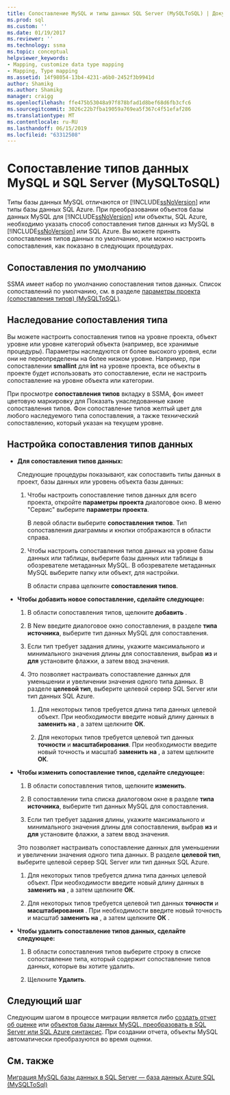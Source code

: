 ```yaml
---
title: Сопоставление MySQL и типы данных SQL Server (MySQLToSQL) | Документация Майкрософт
ms.prod: sql
ms.custom: ''
ms.date: 01/19/2017
ms.reviewer: ''
ms.technology: ssma
ms.topic: conceptual
helpviewer_keywords:
- Mapping, customize data type mapping
- Mapping, Type mapping
ms.assetid: 14f98054-13b4-4231-a6b0-2452f3b9941d
author: Shamikg
ms.author: Shamikg
manager: craigg
ms.openlocfilehash: ffe475b53048a97f878bfad1d8bef68d6fb3cfc6
ms.sourcegitcommit: 3026c22b7fba19059a769ea5f367c4f51efaf286
ms.translationtype: MT
ms.contentlocale: ru-RU
ms.lasthandoff: 06/15/2019
ms.locfileid: "63312508"
---
```

# <a name="mapping-mysql-and-sql-server-data-types-mysqltosql"></a>Сопоставление типов данных MySQL и SQL Server (MySQLToSQL)
Типы базы данных MySQL отличаются от [!INCLUDE[ssNoVersion](../../includes/ssnoversion-md.md)] или типы базы данных SQL Azure. При преобразовании объектов базы данных MySQL для [!INCLUDE[ssNoVersion](../../includes/ssnoversion-md.md)] или объекты, SQL Azure, необходимо указать способ сопоставления типов данных из MySQL в [!INCLUDE[ssNoVersion](../../includes/ssnoversion-md.md)] или SQL Azure. Вы можете принять сопоставления типов данных по умолчанию, или можно настроить сопоставления, как показано в следующих процедурах.  
  
## <a name="default-mappings"></a>Сопоставления по умолчанию  
SSMA имеет набор по умолчанию сопоставления типов данных. Список сопоставлений по умолчанию, см. в разделе [параметры проекта &#40;сопоставления типов&#41; &#40;MySQLToSQL&#41;](../../ssma/mysql/project-settings-type-mapping-mysqltosql.md).  
  
## <a name="type-mapping-inheritance"></a>Наследование сопоставления типа  
Вы можете настроить сопоставления типов на уровне проекта, объект уровне или уровне категорий объекта (например, все хранимые процедуры). Параметры наследуются от более высокого уровня, если они не переопределены на более низком уровне. Например, при сопоставлении **smallint** для **int** на уровне проекта, все объекты в проекте будет использовать это сопоставление, если не настроить сопоставление на уровне объекта или категории.  
  
При просмотре **сопоставления типов** вкладку в SSMA, фон имеет цветовую маркировку для Показать унаследованные какие сопоставления типов. Фон сопоставление типов желтый цвет для любого наследуемого типа сопоставления, а также технический сопоставлению, который указан на текущем уровне.  
  
## <a name="customizing-data-type-mappings"></a>Настройка сопоставления типов данных  
  
-   **Для сопоставления типов данных:**  
  
    Следующие процедуры показывают, как сопоставить типы данных в проект, базы данных или уровень объекта базы данных:  
  
    1.  Чтобы настроить сопоставление типов данных для всего проекта, откройте **параметры проекта** диалоговое окно. В меню "Сервис" выберите **параметры проекта**.  
  
        В левой области выберите **сопоставления типов**. Тип сопоставления диаграммы и кнопки отображаются в области справа.  
  
    2.  Чтобы настроить сопоставления типов данных на уровне базы данных или таблицы, выберите базы данных или таблицы в обозревателе метаданных MySQL. В обозревателе метаданных MySQL выберите папку или объект, для настройки.  
  
        В области справа щелкните **сопоставления типов**.  
  
-   **Чтобы добавить новое сопоставление, сделайте следующее:**  
  
    1.  В области сопоставления типов, щелкните **добавить** .  
  
    2.  В New введите диалоговое окно сопоставления, в разделе **типа источника**, выберите тип данных MySQL для сопоставления.  
  
    3.  Если тип требует задания длины, укажите максимального и минимального значения длины для сопоставления, выбрав **из** и **для** установите флажки, а затем ввод значения.  
  
    4.  Это позволяет настраивать сопоставление данных для уменьшении и увеличении значения одного типа данных. В разделе **целевой тип**, выберите целевой сервер SQL Server или тип данных SQL Azure.  
  
        1.  Для некоторых типов требуется длина типа данных целевой объект. При необходимости введите новый длину данных в **заменить на** , а затем щелкните **ОК**.  
  
        2.  Для некоторых типов требуется целевой тип данных **точности** и **масштабирования**. При необходимости введите новый точность и масштаб **заменить на** , а затем щелкните **ОК**.  
  
-   **Чтобы изменить сопоставление типов, сделайте следующее:**  
  
    1.  В области сопоставления типов, щелкните **изменить**.  
  
    2.  В сопоставлении типа списка диалоговом окне в разделе **типа источника**, выберите тип данных MySQL для сопоставления.  
  
    3.  Если тип требует задания длины, укажите максимального и минимального значения длины для сопоставления, выбрав **из** и **для** установите флажки, а затем ввод значения.  
  
    Это позволяет настраивать сопоставление данных для уменьшении и увеличении значения одного типа данных. В разделе **целевой тип**, выберите целевой сервер SQL Server или тип данных SQL Azure.  
  
    1.  Для некоторых типов требуется длина типа данных целевой объект. При необходимости введите новый длину данных в **заменить на** , а затем щелкните **ОК**.  
  
    2.  Для некоторых типов требуется целевой тип данных **точности** и **масштабирования** . При необходимости введите новый точность и масштаб **заменить на** , а затем щелкните **ОК** .  
  
-   **Чтобы удалить сопоставление типов данных, сделайте следующее:**  
  
    1.  В области сопоставления типов выберите строку в списке сопоставление типа, который содержит сопоставление типов данных, которые вы хотите удалить.  
  
    2.  Щелкните **Удалить**.  
  
## <a name="next-step"></a>Следующий шаг  
Следующим шагом в процессе миграции является либо [создать отчет об оценке](assessing-mysql-databases-for-conversion-mysqltosql.md) или [объектов базы данных MySQL, преобразовать в SQL Server или SQL Azure синтаксис](converting-mysql-databases-mysqltosql.md). При создании отчета, объекты MySQL автоматически преобразуются во время оценки.  
  
## <a name="see-also"></a>См. также  
[Миграция MySQL базы данных в SQL Server — база данных Azure SQL &#40;MySQLToSql&#41;](../../ssma/mysql/migrating-mysql-databases-to-sql-server-azure-sql-db-mysqltosql.md)  
  
